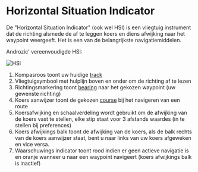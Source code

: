 # Horizontal Situation Indicator

De "Horizontal Situation Indicator" (ook wel HSI) is een vliegtuig instrument dat de richting alsmede de af te leggen koers en diens afwijking naar het waypoint weergeeft. Het is een van de belangrijkste navigatiemiddelen.

Androzic' vereenvoudigde HSI:

![HSI][1]

 [1]: HSI.png

1.  Kompasroos toont uw huidige [track][2]
2.  Vliegtuigsymbool met hulplijn boven en onder om de richting af te lezen
3.  Richtingsmarkering toont [bearing][2] naar het gekozen waypoint (uw gewenste richting)
4.  Koers aanwijzer toont de gekozen [course][2] bij het navigeren van een route
5.  Koersafwijking en schaalverdeling wordt gebruikt om de afwijking van de koers vast te stellen, elke stip staat voor 3 afstands waardes (in te stellen bij preferences)
6.  Koers afwijkings balk toont de afwijking van de koers, als de balk rechts van de koers aanwijzer staat, bent u naar links van uw koers afgeweken en vice versa.
7.  Waarschuwings indicator toont rood indien er geen actieve navigatie is en oranje wanneer u naar een waypoint navigeert (koers afwijkings balk is inactief)

 [2]: ../Terms.html